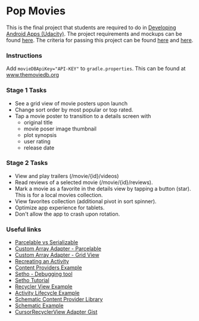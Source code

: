 # Pop Movies
This is the final project that students are required to do in
[Developing Android Apps (Udacity)](https://www.udacity.com/course/developing-android-apps--ud853). The
project requirements and mockups can be found [here](https://docs.google.com/document/d/1ZlN1fUsCSKuInLECcJkslIqvpKlP7jWL2TP9m6UiA6I/pub?embedded=true#h.7sxo8jefdfll).
The criteria for passing this project can be found [here](https://review.udacity.com/#!/rubrics/67/view)
and [here](http://udacity.github.io/android-nanodegree-guidelines/core.html).

### Instructions
Add `movieDBApiKey="API-KEY"` to `gradle.properties`. This can be found at www.themoviedb.org

### Stage 1 Tasks
- See a grid view of movie posters upon launch
- Change sort order by most popular or top rated.
- Tap a movie poster to transition to a details screen with
    - original title
    - movie poser image thumbnail
    - plot synopsis
    - user rating
    - release date

### Stage 2 Tasks
- View and play trailers (/movie/{id}/videos)
- Read reviews of a selected movie (/movie/{id}/reviews).
- Mark a movie as a favorite in the details view by tapping a
button (star). This is for a local movies collection.
- View favorites collection (additional pivot in sort spinner).
- Optimize app experience for tablets.
- Don't allow the app to crash upon rotation.

### Useful links
- [Parcelable vs Serializable](http://www.developerphil.com/parcelable-vs-serializable/)
- [Custom Array Adapter - Parcelable](https://github.com/udacity/android-custom-arrayadapter/tree/parcelable)
- [Custom Array Adapter - Grid View](https://github.com/udacity/android-custom-arrayadapter/tree/gridview)
- [Recreating an Activity](https://developer.android.com/training/basics/activity-lifecycle/recreating.html)
- [Content Providers Example](https://github.com/udacity/android-content-provider)
- [Setho - Debugging tool](http://facebook.github.io/stetho/)
- [Setho Tutorial](https://www.youtube.com/watch?v=iyXpdkqBsG8)
- [Recycler View Example](https://github.com/chrisbanes/cheesesquare)
- [Activity Lifecycle Example](https://github.com/udacity/android-lifecycle)
- [Schematic Content Provider Library](https://github.com/SimonVT/schematic)
- [Schematic Example](https://github.com/schordas/SchematicPlanets/tree/master)
- [CursorRecyclerView Adapter Gist](https://gist.github.com/skyfishjy/443b7448f59be978bc59)


